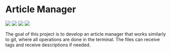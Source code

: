 # Article Manager

<p>
    <img src="https://img.shields.io/badge/ubuntu-v20.04-blue"/>
    <img src="https://img.shields.io/badge/language-C%2B%2B-green"/>
    <img src="https://img.shields.io/badge/dependencies-yaml-orange"/>
    <img src="https://img.shields.io/badge/dependencies-spdlog-orange"/>
</p>

The goal of this project is to develop an article manager that works similarly to git, where all operations are done in the terminal. The files can receive tags and receive descriptions if needed. 
